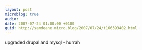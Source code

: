 ```yaml
---
layout: post
microblog: true
audio: 
date: 2007-07-24 01:00:00 +0100
guid: http://samdeane.micro.blog/2007/07/24/t166393402.html
---
```

upgraded drupal and mysql - hurrah
